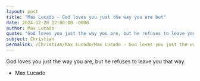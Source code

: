 ```yaml
---
layout: post
title: "Max Lucado - God loves you just the way you are but"
date: 2024-12-28 12:00:00 -0000
author: Max Lucado
quote: "God loves you just the way you are, but he refuses to leave you that way."
subject: Christian
permalink: /Christian/Max Lucado/Max Lucado - God loves you just the way you are but
---
```


God loves you just the way you are, but he refuses to leave you that way.

- Max Lucado
